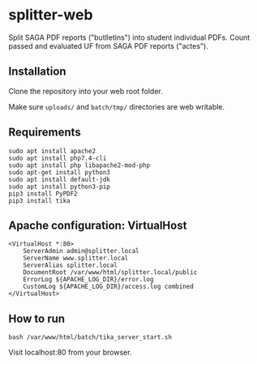 # splitter-web
Split SAGA PDF reports ("butlletins") into student individual PDFs. Count passed and evaluated UF from SAGA PDF reports ("actes").

## Installation
Clone the repository into your web root folder.

Make sure `uploads/` and `batch/tmp/` directories are web writable.

## Requirements
```
sudo apt install apache2
sudo apt install php7.4-cli
sudo apt install php libapache2-mod-php
sudo apt-get install python3	
sudo apt install default-jdk
sudo apt install python3-pip
pip3 install PyPDF2
pip3 install tika
```

## Apache configuration: VirtualHost
```
<VirtualHost *:80>
	ServerAdmin admin@splitter.local
	ServerName www.splitter.local
	ServerAlias splitter.local
	DocumentRoot /var/www/html/splitter.local/public
	ErrorLog ${APACHE_LOG_DIR}/error.log
	CustomLog ${APACHE_LOG_DIR}/access.log combined
</VirtualHost>
```

## How to run
```
bash /var/www/html/batch/tika_server_start.sh
```
Visit localhost:80 from your browser.
